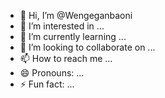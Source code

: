 - 👋 Hi, I’m @Wengeganbaoni
- 👀 I’m interested in ...
- 🌱 I’m currently learning ...
- 💞️ I’m looking to collaborate on ...
- 📫 How to reach me ...
- 😄 Pronouns: ...
- ⚡ Fun fact: ...

<!---
Wengeganbaoni/Wengeganbaoni is a ✨ special ✨ repository because its `README.md` (this file) appears on your GitHub profile.
You can click the Preview link to take a look at your changes.
--->
